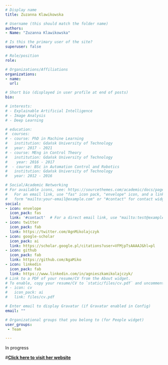 ```yaml
---
# Display name
title: Zuzanna Klawikowska

# Username (this should match the folder name)
authors:
- Name: "Zuzanna Klawikowska"

# Is this the primary user of the site?
superuser: false

# Role/position
role: 

# Organizations/Affiliations
organizations:
- name: 
  url: 

# Short bio (displayed in user profile at end of posts)
bio: 

# interests:
# - Explainable Artificial Intelligence
# - Image Analysis
# - Deep Learning

# education:
#  courses:
# - course: PhD in Machine Learning
#   institution: Gdańsk University of Technology
#   year: 2017 - 2021
# - course: MEng in Control Theory
#   institution: Gdańsk University of Technology
#    year: 2016 - 2017
#  - course: BSc in Automation Control and Robotics
#   institution: Gdańsk University of Technology
#   year: 2012 - 2016

# Social/Academic Networking
# For available icons, see: https://sourcethemes.com/academic/docs/page-builder/#icons
#   For an email link, use "fas" icon pack, "envelope" icon, and a link in the
#   form "mailto:your-email@example.com" or "#contact" for contact widget.
social:
- icon: envelope
  icon_pack: fas
  link: '#contact'  # For a direct email link, use "mailto:test@example.org".
- icon: twitter
  icon_pack: fab
  link: https://twitter.com/AgnMikolajczyk
- icon: google-scholar
  icon_pack: ai
  link: https://scholar.google.pl/citations?user=VFMjpTsAAAAJ&hl=pl
- icon: github
  icon_pack: fab
  link: https://github.com/AgaMiko
- icon: linkedin
  icon_pack: fab
  link: https://www.linkedin.com/in/agnieszkamikolajczyk/
# Link to a PDF of your resume/CV from the About widget.
# To enable, copy your resume/CV to `static/files/cv.pdf` and uncomment the lines below.
# - icon: cv
#   icon_pack: ai
#   link: files/cv.pdf

# Enter email to display Gravatar (if Gravatar enabled in Config)
email: ""

# Organizational groups that you belong to (for People widget)
user_groups:
 - Team

---
```


In progress

#[**Click here to visit her website**](https://amikolajczyk.netlify.app/)
